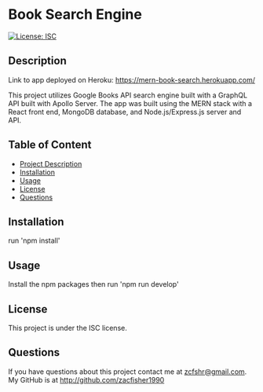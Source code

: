 # Book Search Engine

  [![License: ISC](https://img.shields.io/badge/License-ISC-blue.svg)](https://opensource.org/licenses/ISC)

  ## Description
  Link to app deployed on Heroku:
  https://mern-book-search.herokuapp.com/

  This project utilizes Google Books API search engine built with a GraphQL API built with Apollo Server. The app was built using the MERN stack with a React front end, MongoDB database, and Node.js/Express.js server and API.

  ## Table of Content
   - [Project Description](#description)
   - [Installation](#installation)
   - [Usage](#usage)
   - [License](#license)
   - [Questions](#questions)
  
  
  ## Installation
  run 'npm install'

  ## Usage
  Install the npm packages then run 'npm run develop'

  ## License
  This project is under the ISC license.
 
  ## Questions

  If you have questions about this project contact me at zcfshr@gmail.com. My GitHub is at http://github.com/zacfisher1990
